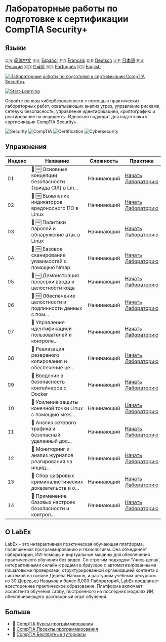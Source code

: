 # Лабораторные работы по подготовке к сертификации CompTIA Security+

## Языки

🇨🇳 [简体中文](README_zh.md) 🇪🇸 [Español](README_es.md) 🇫🇷 [Français](README_fr.md) 🇩🇪 [Deutsch](README_de.md) 🇯🇵 [日本語](README_ja.md) 🇷🇺 [Русский](README_ru.md) 🇰🇷 [한국어](README_ko.md) 🇧🇷 [Português](README_pt.md) 🇺🇸 [English](README.md) 

[![Лабораторные работы по подготовке к сертификации CompTIA Security+](https://cover-creator.labex.io/comptia-security-plus-training-labs.png?lang=ru)](https://labex.io/ru/courses/comptia-security-plus-training-labs)

[![Start-Learning](https://img.shields.io/badge/Start-Learning-whitesmoke?style=for-the-badge)](https://labex.io/ru/courses/comptia-security-plus-training-labs)

Освойте основы кибербезопасности с помощью практических лабораторных работ, охватывающих анализ угроз, управление рисками, сетевую безопасность, управление идентификацией, криптографию и реагирование на инциденты. Идеально подходит для подготовки к сертификации CompTIA Security+.

![Security](https://img.shields.io/badge/Security-whitesmoke?style=for-the-badge&logo=security)
![CompTIA](https://img.shields.io/badge/CompTIA-whitesmoke?style=for-the-badge&logo=comptia)
![Certification](https://img.shields.io/badge/Certification-whitesmoke?style=for-the-badge&logo=certification)
![Cybersecurity](https://img.shields.io/badge/Cybersecurity-whitesmoke?style=for-the-badge&logo=cybersecurity)


## Упражнения

|   Индекс | Название                                                    | Сложность   | Практика                                                                                                                                                      |
|----------|-------------------------------------------------------------|-------------|---------------------------------------------------------------------------------------------------------------------------------------------------------------|
|       01 | 📖 🆓 Основные концепции безопасности (триада CIA) в Lin... | Начинающий  | <a target='_blank' href='https://labex.io/ru/tutorials/comptia-foundational-security-concepts-cia-triad-in-linux-592882'>Начать Лабораторию</a>               |
|       02 | 📖 🆓 Выявление индикаторов вредоносного ПО в Linux         | Начинающий  | <a target='_blank' href='https://labex.io/ru/tutorials/comptia-identifying-malware-indicators-on-linux-592887'>Начать Лабораторию</a>                         |
|       03 | 📖 🆓 Политики паролей и обнаружение атак в Linux           | Начинающий  | <a target='_blank' href='https://labex.io/ru/tutorials/comptia-password-policies-and-detecting-attack-in-linux-592888'>Начать Лабораторию</a>                 |
|       04 | 📖 🆓 Базовое сканирование уязвимостей с помощью Nmap       | Начинающий  | <a target='_blank' href='https://labex.io/ru/tutorials/comptia-basic-vulnerability-scanning-with-nmap-594554'>Начать Лабораторию</a>                          |
|       05 | 📖 🆓 Демонстрация проверки ввода и целостности кода        | Начинающий  | <a target='_blank' href='https://labex.io/ru/tutorials/comptia-demonstrating-input-validation-and-code-integrity-594556'>Начать Лабораторию</a>               |
|       06 | 📖 🆓 Обеспечение целостности и подлинности данных с пом... | Начинающий  | <a target='_blank' href='https://labex.io/ru/tutorials/comptia-ensuring-data-integrity-and-authenticity-with-cryptography-594576'>Начать Лабораторию</a>      |
|       07 | 📖  Управление идентификацией пользователей и контроле...   | Начинающий  | <a target='_blank' href='https://labex.io/ru/tutorials/comptia-managing-user-identities-and-access-controls-in-linux-594585'>Начать Лабораторию</a>           |
|       08 | 📖  Реализация резервного копирования и обеспечение це...   | Начинающий  | <a target='_blank' href='https://labex.io/ru/tutorials/comptia-implementing-data-resilience-backups-and-file-integrity-594583'>Начать Лабораторию</a>         |
|       09 | 📖  Введение в безопасность контейнеров с Docker            | Начинающий  | <a target='_blank' href='https://labex.io/ru/tutorials/comptia-introduction-to-container-security-with-docker-594584'>Начать Лабораторию</a>                  |
|       10 | 📖  Усиление защиты конечной точки Linux с помощью меж...   | Начинающий  | <a target='_blank' href='https://labex.io/ru/tutorials/comptia-hardening-a-linux-endpoint-with-firewall-and-service-management-594582'>Начать Лабораторию</a> |
|       11 | 📖  Анализ сетевого трафика и безопасный удаленный дос...   | Начинающий  | <a target='_blank' href='https://labex.io/ru/tutorials/comptia-network-traffic-analysis-and-secure-remote-access-594587'>Начать Лабораторию</a>               |
|       12 | 📖  Мониторинг и анализ журналов реагирования на инцид...   | Начинающий  | <a target='_blank' href='https://labex.io/ru/tutorials/comptia-monitoring-and-incident-response-log-analysis-594586'>Начать Лабораторию</a>                   |
|       13 | 📖  Сбор цифровых криминалистических доказательств и о...   | Начинающий  | <a target='_blank' href='https://labex.io/ru/tutorials/comptia-digital-forensics-evidence-acquisition-and-integrity-594581'>Начать Лабораторию</a>            |
|       14 | 📖  Применение базовых настроек безопасности и контрол...   | Начинающий  | <a target='_blank' href='https://labex.io/ru/tutorials/comptia-applying-security-baselines-and-compliance-controls-594580'>Начать Лабораторию</a>             |

## О LabEx

LabEx - это интерактивная практическая обучающая платформа, посвященная программированию и технологиям. Она объединяет лаборатории, ИИ-помощь и виртуальные машины для обеспечения практического обучения без видео. Со строгим подходом 'Учись делая', интерактивными онлайн-средами в браузере с автоматизированными пошаговыми проверками, структурированной организацией контента с системой на основе Дерева Навыков, и растущим учебным ресурсом из 30 Деревьев Навыков и более 6,000 Лабораторий, LabEx предлагает всестороннее практическое образование. Платформа включает ассистента обучения Labby, построенного на последних моделях ИИ, обеспечивающего разговорный опыт обучения.

## Больше

- 🔗 [CompTIA Курсы программирования](https://github.com/labex-labs/awesome-programming-courses)
- 🔗 [CompTIA Проекты программирования](https://github.com/labex-labs/awesome-programming-projects)
- 🔗 [CompTIA Бесплатные туториалы](https://github.com/labex-labs/comptia-free-tutorials)

